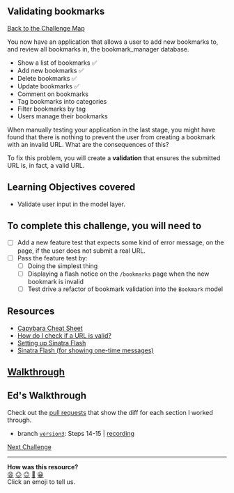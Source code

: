 ## Validating bookmarks

[Back to the Challenge Map](00_challenge_map.md#challenges)

You now have an application that allows a user to add new bookmarks to, and review all bookmarks in, the bookmark_manager database.

* Show a list of bookmarks :white_check_mark:
* Add new bookmarks :white_check_mark:
* Delete bookmarks :white_check_mark:
* Update bookmarks :white_check_mark:
* Comment on bookmarks
* Tag bookmarks into categories
* Filter bookmarks by tag
* Users manage their bookmarks

When manually testing your application in the last stage, you might have found that there is nothing to prevent the user from creating a bookmark with an invalid URL.  What are the consequences of this?

To fix this problem, you will create a **validation** that ensures the submitted URL is, in fact, a valid URL.

## Learning Objectives covered

* Validate user input in the model layer.

## To complete this challenge, you will need to

- [ ] Add a new feature test that expects some kind of error message, on the page, if the user does not submit a real URL.
- [ ] Pass the feature test by:
  - [ ] Doing the simplest thing
  - [ ] Displaying a flash notice on the `/bookmarks` page when the new bookmark is invalid
  - [ ] Test drive a refactor of bookmark validation into the `Bookmark` model

## Resources

* [Capybara Cheat Sheet](https://gist.github.com/zhengjia/428105)
* [How do I check if a URL is valid?](https://stackoverflow.com/questions/1805761/how-to-check-if-a-url-is-valid)
* [Setting up Sinatra Flash](https://gist.github.com/cmkoller/0d3b048b3c4b48ee4955)
* [Sinatra Flash (for showing one-time messages)](https://github.com/SFEley/sinatra-flash)

## [Walkthrough](walkthroughs/16.md)

## Ed's Walkthrough

Check out the [pull requests](https://github.com/dearshrewdwit/demo_bookmark_manager/pulls) that show the diff for each section I worked through.
- branch [`version3`](https://github.com/dearshrewdwit/demo_bookmark_manager/tree/version3): Steps 14-15 | [recording](https://youtu.be/c7vVCXJzjX0)

[Next Challenge](./16_one_to_many_relations.md)

<!-- BEGIN GENERATED SECTION DO NOT EDIT -->

---

**How was this resource?**  
[😫](https://airtable.com/shrUJ3t7KLMqVRFKR?prefill_Repository=makersacademy/course&prefill_File=bookmark_manager/16_validating_bookmarks.md&prefill_Sentiment=😫) [😕](https://airtable.com/shrUJ3t7KLMqVRFKR?prefill_Repository=makersacademy/course&prefill_File=bookmark_manager/16_validating_bookmarks.md&prefill_Sentiment=😕) [😐](https://airtable.com/shrUJ3t7KLMqVRFKR?prefill_Repository=makersacademy/course&prefill_File=bookmark_manager/16_validating_bookmarks.md&prefill_Sentiment=😐) [🙂](https://airtable.com/shrUJ3t7KLMqVRFKR?prefill_Repository=makersacademy/course&prefill_File=bookmark_manager/16_validating_bookmarks.md&prefill_Sentiment=🙂) [😀](https://airtable.com/shrUJ3t7KLMqVRFKR?prefill_Repository=makersacademy/course&prefill_File=bookmark_manager/16_validating_bookmarks.md&prefill_Sentiment=😀)  
Click an emoji to tell us.

<!-- END GENERATED SECTION DO NOT EDIT -->
